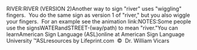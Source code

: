 RIVER:RIVER (VERSION 2)Another way to sign "river" uses "wiggling" fingers.  You do the same 
  sign as version 1 of "river," but you also wiggle your fingers.  For an 
  example see the animation link:NOTES:Some people use the signsWATERandSTREET-(way/path) to mean "river."You can learnAmerican Sign Language (ASL)online at American Sign Language University ™ASLresources by Lifeprint.com  ©  Dr. William Vicars